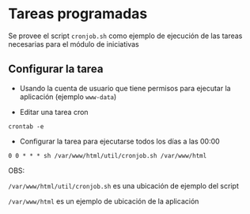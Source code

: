 # Tareas programadas

Se provee el script `cronjob.sh` como ejemplo de ejecución de las tareas necesarias para el módulo de iniciativas


## Configurar la tarea

- Usando la cuenta de usuario que tiene permisos para ejecutar la aplicación (ejemplo `www-data`) 

- Editar una tarea cron

`crontab -e `

- Configurar la tarea para ejecutarse todos los días a las 00:00

```cron
0 0 * * * sh /var/www/html/util/cronjob.sh /var/www/html
```

OBS: 

`/var/www/html/util/cronjob.sh` es una ubicación de ejemplo del script

`/var/www/html` es un ejemplo de ubicación de la aplicación
